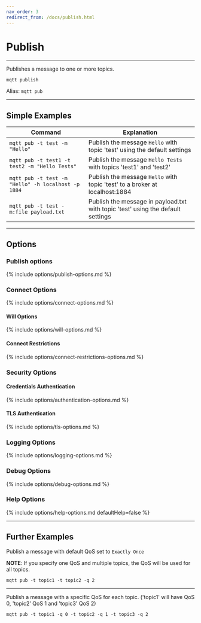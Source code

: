 ```yaml
---
nav_order: 3
redirect_from: /docs/publish.html
---
```


# Publish

***

Publishes a message to one or more topics.

```
mqtt publish
```

Alias: `mqtt pub`

***

## Simple Examples

| Command                                            | Explanation                                                                     |
|----------------------------------------------------|---------------------------------------------------------------------------------|
| `mqtt pub -t test -m "Hello"`                      | Publish the message `Hello` with topic 'test' using the default settings        |
| `mqtt pub -t test1 -t test2 -m "Hello Tests"`      | Publish the message `Hello Tests` with topics 'test1' and 'test2'               |
| `mqtt pub -t test -m "Hello" -h localhost -p 1884` | Publish the message `Hello` with topic 'test' to a broker at localhost:1884     |
| `mqtt pub -t test -m:file payload.txt`             | Publish the message in payload.txt with topic 'test' using the default settings |

***

## Options

### Publish options

{% include options/publish-options.md %}

### Connect Options

{% include options/connect-options.md %}

#### Will Options

{% include options/will-options.md %}

#### Connect Restrictions

{% include options/connect-restrictions-options.md %}

### Security Options

#### Credentials Authentication

{% include options/authentication-options.md %}

#### TLS Authentication

{% include options/tls-options.md %}

### Logging Options

{% include options/logging-options.md %}

### Debug Options

{% include options/debug-options.md %}

### Help Options

{% include options/help-options.md defaultHelp=false %}

*** 

## Further Examples

Publish a message with default QoS set to `Exactly Once`

**NOTE**: If you specify one QoS and multiple topics, the QoS will be used for all topics.

```
mqtt pub -t topic1 -t topic2 -q 2
```

***

Publish a message with a specific QoS for each topic. ('topic1' will have QoS 0, 'topic2' QoS 1 and 'topic3' QoS 2)

```
mqtt pub -t topic1 -q 0 -t topic2 -q 1 -t topic3 -q 2
```
